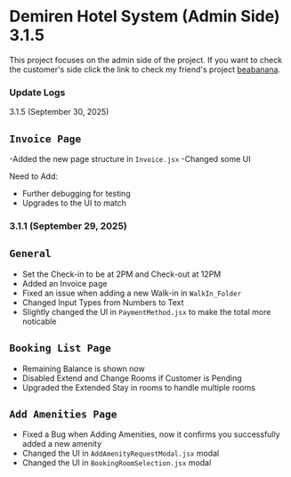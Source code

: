# Demiren Hotel System (Admin Side) 3.1.5

This project focuses on the admin side of the project. If you want to check the customer's side click the link to check my friend's project [beabanana](https://github.com/wannabeayours/Reactjs-Demirens).

### Update Logs
3.1.5 (September 30, 2025)
## `Invoice Page`
-Added the new page structure in `Invoice.jsx`
-Changed some UI

Need to Add:
- Further debugging for testing
- Upgrades to the UI to match


### 3.1.1 (September 29, 2025)
## `General`
- Set the Check-in to be at 2PM and Check-out at 12PM
- Added an Invoice page
- Fixed an issue when adding a new Walk-in in `WalkIn_Folder`
- Changed Input Types from Numbers to Text
- Slightly changed the UI in `PaymentMethod.jsx` to make the total more noticable

## `Booking List Page`
- Remaining Balance is shown now
- Disabled Extend and Change Rooms if Customer is Pending
- Upgraded the Extended Stay in rooms to handle multiple rooms 

## `Add Amenities Page`
- Fixed a Bug when Adding Amenities, now it confirms you successfully added a new amenity
- Changed the UI in `AddAmenityRequestModal.jsx` modal
- Changed the UI in `BookingRoomSelection.jsx` modal
